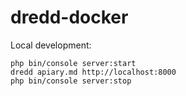 dredd-docker
============

Local development:

    php bin/console server:start
    dredd apiary.md http://localhost:8000
    php bin/console server:stop

